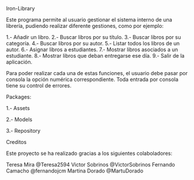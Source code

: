 Iron-Library

Este programa permite al usuario gestionar el sistema interno de una librería, pudiendo realizar diferente gestiones, como por ejemplo: 

1.- Añadir un libro. 
2.- Buscar libros por su título. 
3.- Buscar libros por su categoría. 
4.- Buscar libros por su autor. 
5.- Listar todos los libros de un autor. 
6.- Asignar libros a estudiantes. 
7.- Mostrar libros asociados a un estudiante. 
8.- Mostrar libros que deban entregarse ese día. 
9.- Salir de la aplicación.


Para poder realizar cada una de estas funciones, el usuario debe pasar por consola la opción numérica correspondiente. Toda entrada por consola tiene su control de errores.

Packages: 

1.- Assets

2.- Models

3.- Repository




Creditos

Este proyecto se ha realizado gracias a los siguientes colaboladores:

Teresa Mira @Teresa2594
Victor Sobrinos @VictorSobrinos
Fernando Camacho @fernandojcm
Martina Dorado @MartuDorado

